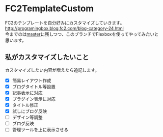 # FC2TemplateCustom
FC2のテンプレートを自分好みにカスタマイズしていきます。<br>
http://programingbox.blog.fc2.com/blog-category-24.html<br>
今までのは[master](https://github.com/kanatan/FC2TemplateCustom/tree/master)に残しつつ、このブランチでFlexboxを使ってやってみたいと思います。

## 私がカスタマイズしたいこと
カスタマイズしたい内容が増えたら追記します。
- [x] 簡易レイアウト作成
- [x] ブログタイトル等設置
- [x] 記事表示に対応
- [x] プラグイン表示に対応
- [x] タイトル修正
- [x] 試しにブログ反映
- [ ] デザイン等調整
- [ ] ブログ反映
- [ ] 管理ツールを上に表示させる
